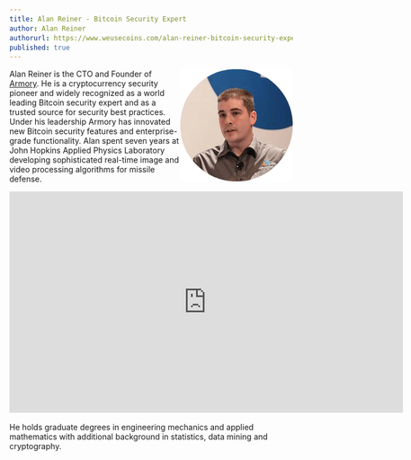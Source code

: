 ```yaml
---
title: Alan Reiner - Bitcoin Security Expert
author: Alan Reiner
authorurl: https://www.weusecoins.com/alan-reiner-bitcoin-security-expert
published: true
---
```




<img src="/images/alan-reiner.png" alt="Alan Reiner" align="right">Alan Reiner is the CTO and Founder of <a href="/armory/">Armory</a>. He is a cryptocurrency security pioneer and widely recognized as a world leading Bitcoin security expert and as a trusted source for security best practices. Under his leadership Armory has innovated new Bitcoin security features and enterprise-grade functionality. Alan spent seven years at John Hopkins Applied Physics Laboratory developing sophisticated real-time image and video processing algorithms for missile defense.

<iframe width="700" height="394" src="https://www.youtube.com/embed/d5qiyqym29U" frameborder="0" allowfullscreen></iframe>

He holds graduate degrees in engineering mechanics and applied mathematics with additional background in statistics, data mining and cryptography.
